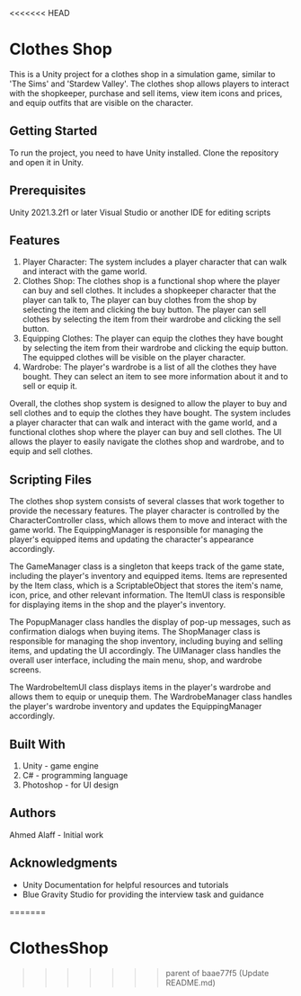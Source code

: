 <<<<<<< HEAD
# Clothes Shop
 This is a Unity project for a clothes shop in a simulation game, similar to 'The Sims' and 'Stardew Valley'. The clothes shop allows players to interact with the shopkeeper, purchase and sell items, view item icons and prices, and equip outfits that are visible on the character.

## Getting Started
To run the project, you need to have Unity installed. Clone the repository and open it in Unity.

## Prerequisites
Unity 2021.3.2f1 or later
Visual Studio or another IDE for editing scripts

## Features
1. Player Character: The system includes a player character that can walk and interact with the game world.
2. Clothes Shop: The clothes shop is a functional shop where the player can buy and sell clothes. It includes a shopkeeper character that the player can talk to, The player can buy clothes from the shop by selecting the item and clicking the buy button. The player can sell clothes by selecting the item from their wardrobe and clicking the sell button.
4. Equipping Clothes: The player can equip the clothes they have bought by selecting the item from their wardrobe and clicking the equip button. The equipped clothes will be visible on the player character.
5. Wardrobe: The player's wardrobe is a list of all the clothes they have bought. They can select an item to see more information about it and to sell or equip it.

Overall, the clothes shop system is designed to allow the player to buy and sell clothes and to equip the clothes they have bought. The system includes a player character that can walk and interact with the game world, and a functional clothes shop where the player can buy and sell clothes. The UI allows the player to easily navigate the clothes shop and wardrobe, and to equip and sell clothes.

## Scripting Files
The clothes shop system consists of several classes that work together to provide the necessary features. The player character is controlled by the CharacterController class, which allows them to move and interact with the game world. The EquippingManager is responsible for managing the player's equipped items and updating the character's appearance accordingly.

The GameManager class is a singleton that keeps track of the game state, including the player's inventory and equipped items. Items are represented by the Item class, which is a ScriptableObject that stores the item's name, icon, price, and other relevant information. The ItemUI class is responsible for displaying items in the shop and the player's inventory.

The PopupManager class handles the display of pop-up messages, such as confirmation dialogs when buying items. The ShopManager class is responsible for managing the shop inventory, including buying and selling items, and updating the UI accordingly. The UIManager class handles the overall user interface, including the main menu, shop, and wardrobe screens.

The WardrobeItemUI class displays items in the player's wardrobe and allows them to equip or unequip them. The WardrobeManager class handles the player's wardrobe inventory and updates the EquippingManager accordingly.



## Built With
1. Unity - game engine
2. C# - programming language
3. Photoshop - for UI design

## Authors
Ahmed Alaff - Initial work

## Acknowledgments
* Unity Documentation for helpful resources and tutorials
* Blue Gravity Studio for providing the interview task and guidance



=======
# ClothesShop
 
>>>>>>> parent of baae77f5 (Update README.md)
